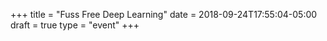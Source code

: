 +++
title = "Fuss Free Deep Learning"
date = 2018-09-24T17:55:04-05:00
draft = true
type = "event"
+++
